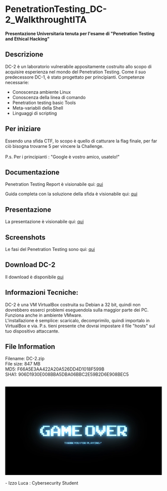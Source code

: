 <h1> PenetrationTesting_DC-2_WalkthroughtITA </h1>
<b> Presentazione Universitaria tenuta per l'esame di "Penetration Testing and Ethical Hacking" </b>

<h2> Descrizione </h2>
<p> DC-2 è un laboratorio vulnerabile appositamente costruito allo scopo di acquisire esperienza nel mondo del Penetration Testing. Come il suo predecessore DC-1, è stato progettato per principianti. Competenze necessarie: <br> 

<ul>
<li>Conoscenza ambiente Linux</li>
<li>Conoscenza della linea di comando</li>
<li>Penetration testing basic Tools</li>
<li>Meta-variabili della Shell</li>
<li>Linguaggi di scripting</li>
</ul>

</p>

<h2> Per iniziare </h2>
<p> Essendo una sfida CTF, lo scopo è quello di catturare la flag finale, per far ciò bisogna trovarne 5 per vincere la Challenge. <br> <br>
P.s. Per i principianti : "Google è vostro amico, usatelo!"
</p>

<h2> Documentazione </h2>
<p> Penetration Testing Report è visionabile qui: <a href="https://github.com/izzoluca/PenetrationTesting_DC-2_WalkthroughtITA/blob/main/Documentation/Penetration%20Testing%20Report.pdf"> qui </a>  </p>
<p> Guida completa con la soluzione della sfida è visionabile qui: <a href="https://github.com/izzoluca/PenetrationTesting_DC-2_WalkthroughtITA/blob/main/Documentation/Tools%20and%20Methodologies.pdf"> qui </a>  </p>

<h2> Presentazione </h2>
<p> La presentazione è visionabile qui: <a href="https://github.com/izzoluca/PenetrationTesting_DC-2_WalkthroughtITA/blob/main/Slideshow/Slideshow_IzzoLuca.pptx"> qui </a>  </p>

<h2> Screenshots </h2>
<p> Le fasi del Penetration Testing sono qui: <a href="https://github.com/izzoluca/PenetrationTesting_DC-2_WalkthroughtITA/tree/main/Walkthrough/Phases%20of%20Penetration%20Testing"> qui </a>  </p>

<h2> Download DC-2 </h2>
<p> Il download è disponibile <a href="https://www.vulnhub.com/entry/dc-2,311/"> qui </a>  </p>

<h2> Informazioni Tecniche: </h2>
<p> DC-2 è una VM VirtualBox costruita su Debian a 32 bit, quindi non dovrebbero esserci problemi eseguendola sulla maggior parte dei PC. Funziona anche in ambiente VMware. <br>  
L'installazione è semplice: scaricalo, decomprimilo, quindi importalo in VirtualBox e via. 
P.s. tieni presente che dovrai impostare il file "hosts" sul tuo dispositivo attaccante.
</p>

<h2> File Information </h2>
<p> Filename: DC-2.zip <br>
File size: 847 MB <br>
MD5: F66A5E3AA422A20A526DD4D1018F599B <br>
SHA1: 906D1930E008BBA5DBA06BBC2E59B2D6E908BEC5 <br> 
</p>
<br>
<img src="https://github.com/izzoluca/PenetrationTesting_DC-2_WalkthroughtITA/blob/main/Slideshow/game-over-retro.png" alt="GameOver" >
<br>
<p> - Izzo Luca : Cybersecurity Student </p>
